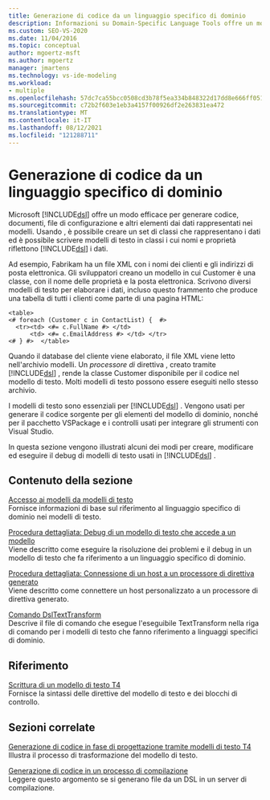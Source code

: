 ```yaml
---
title: Generazione di codice da un linguaggio specifico di dominio
description: Informazioni su Domain-Specific Language Tools offre un modo efficace per generare codice, documenti e altri elementi dai dati rappresentati nei modelli.
ms.custom: SEO-VS-2020
ms.date: 11/04/2016
ms.topic: conceptual
author: mgoertz-msft
ms.author: mgoertz
manager: jmartens
ms.technology: vs-ide-modeling
ms.workload:
- multiple
ms.openlocfilehash: 57dc7ca55bcc0508cd3b78f5ea334b848322d17dd8e666ff051c25f6a7695ae3
ms.sourcegitcommit: c72b2f603e1eb3a4157f00926df2e263831ea472
ms.translationtype: MT
ms.contentlocale: it-IT
ms.lasthandoff: 08/12/2021
ms.locfileid: "121288711"
---
```

# <a name="generating-code-from-a-domain-specific-language"></a>Generazione di codice da un linguaggio specifico di dominio

Microsoft [!INCLUDE[dsl](../modeling/includes/dsl_md.md)] offre un modo efficace per generare codice, documenti, file di configurazione e altri elementi dai dati rappresentati nei modelli. Usando , è possibile creare un set di classi che rappresentano i dati ed è possibile scrivere modelli di testo in classi i cui nomi e proprietà riflettono [!INCLUDE[dsl](../modeling/includes/dsl_md.md)] i dati.

Ad esempio, Fabrikam ha un file XML con i nomi dei clienti e gli indirizzi di posta elettronica. Gli sviluppatori creano un modello in cui Customer è una classe, con il nome delle proprietà e la posta elettronica. Scrivono diversi modelli di testo per elaborare i dati, incluso questo frammento che produce una tabella di tutti i clienti come parte di una pagina HTML:

```
<table>
<# foreach (Customer c in ContactList) {  #>
  <tr><td> <#= c.FullName #> </td>
      <td> <#= c.EmailAddress #> </td> </tr>
<# } #>  </table>
```

Quando il database del cliente viene elaborato, il file XML viene letto nell'archivio modelli. Un *processore di* direttiva , creato tramite [!INCLUDE[dsl](../modeling/includes/dsl_md.md)] , rende la classe Customer disponibile per il codice nel modello di testo. Molti modelli di testo possono essere eseguiti nello stesso archivio.

I modelli di testo sono essenziali per [!INCLUDE[dsl](../modeling/includes/dsl_md.md)] . Vengono usati per generare il codice sorgente per gli elementi del modello di dominio, nonché per il pacchetto VSPackage e i controlli usati per integrare gli strumenti con Visual Studio.

In questa sezione vengono illustrati alcuni dei modi per creare, modificare ed eseguire il debug di modelli di testo usati in [!INCLUDE[dsl](../modeling/includes/dsl_md.md)] .

## <a name="in-this-section"></a>Contenuto della sezione

[Accesso ai modelli da modelli di testo](../modeling/accessing-models-from-text-templates.md)\
Fornisce informazioni di base sul riferimento al linguaggio specifico di dominio nei modelli di testo.

[Procedura dettagliata: Debug di un modello di testo che accede a un modello](../modeling/walkthrough-debugging-a-text-template-that-accesses-a-model.md)\
Viene descritto come eseguire la risoluzione dei problemi e il debug in un modello di testo che fa riferimento a un linguaggio specifico di dominio.

[Procedura dettagliata: Connessione di un host a un processore di direttiva generato](../modeling/walkthrough-connecting-a-host-to-a-generated-directive-processor.md)\
Viene descritto come connettere un host personalizzato a un processore di direttiva generato.

[Comando DslTextTransform](../modeling/the-dsltexttransform-command.md)\
Descrive il file di comando che esegue l'eseguibile TextTransform nella riga di comando per i modelli di testo che fanno riferimento a linguaggi specifici di dominio.

## <a name="reference"></a>Riferimento

[Scrittura di un modello di testo T4](../modeling/writing-a-t4-text-template.md)\
Fornisce la sintassi delle direttive del modello di testo e dei blocchi di controllo.

## <a name="related-sections"></a>Sezioni correlate

[Generazione di codice in fase di progettazione tramite modelli di testo T4](../modeling/design-time-code-generation-by-using-t4-text-templates.md)\
Illustra il processo di trasformazione del modello di testo.

[Generazione di codice in un processo di compilazione](../modeling/code-generation-in-a-build-process.md)\
Leggere questo argomento se si generano file da un DSL in un server di compilazione.
